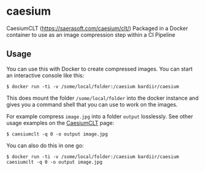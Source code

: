 # caesium
CaesiumCLT (https://saerasoft.com/caesium/clt/) Packaged in a Docker container to use as an image compression step within a CI Pipeline

## Usage
You can use this with Docker to create compressed images. You can start an interactive console like this:

```
$ docker run -ti -v /some/local/folder:/caesium bardiir/caesium
```

This does mount the folder ```/some/local/folder``` into the docker instance and gives you a command shell that you can use to work on the images.

For example compress ```image.jpg``` into a folder ```output``` losslessly. See other usage examples on the [CaesiumCLT](https://github.com/Lymphatus/caesium-clt) page: 

```
$ caesiumclt -q 0 -o output image.jpg
```

You can also do this in one go:

```
$ docker run -ti -v /some/local/folder:/caesium bardiir/caesium caesiumclt -q 0 -o output image.jpg
```
